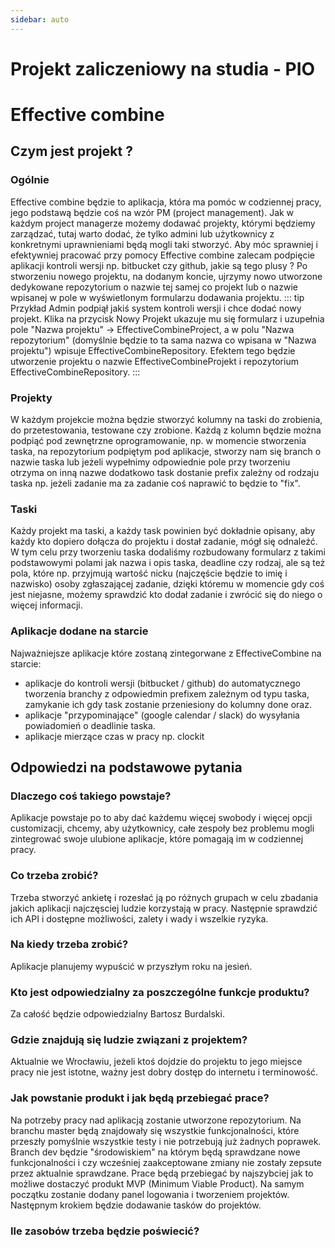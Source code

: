 ```yaml
---
sidebar: auto
---
```

# Projekt zaliczeniowy na studia - PIO
# Effective combine

## Czym jest projekt ?

### Ogólnie
Effective combine będzie to aplikacja, która ma pomóc w codziennej pracy, jego podstawą będzie coś na wzór PM (project management). Jak w każdym project managerze możemy dodawać projekty, którymi będziemy zarządzać, tutaj warto dodać, że tylko admini lub użytkownicy z konkretnymi uprawnieniami będą mogli taki stworzyć.
Aby móc sprawniej i efektywniej pracować przy pomocy Effective combine zalecam podpięcie aplikacji kontroli wersji np. bitbucket czy github, jakie są tego plusy ?
Po stworzeniu nowego projektu, na dodanym koncie, ujrzymy nowo utworzone dedykowane repozytorium o nazwie tej samej co projekt lub o nazwie wpisanej w pole w wyświetlonym formularzu dodawania projektu.
::: tip Przykład
Admin podpiął jakiś system kontroli wersji i chce dodać nowy projekt. Klika na przycisk Nowy Projekt ukazuje mu się formularz i uzupełnia pole "Nazwa projektu" -> EffectiveCombineProject, a w polu "Nazwa repozytorium" (domyślnie będzie to ta sama nazwa co wpisana w "Nazwa projektu") wpisuje EffectiveCombineRepository. Efektem tego będzie utworzenie projektu o nazwie EffectiveCombineProjekt i repozytorium EffectiveCombineRepository.
:::

### Projekty
W każdym projekcie można będzie stworzyć kolumny na taski do zrobienia, do przetestowania, testowane czy zrobione. Każdą z kolumn będzie można podpiąć pod zewnętrzne oprogramowanie, np. w momencie stworzenia taska, na repozytorium podpiętym pod aplikacje, stworzy nam się branch o nazwie taska lub jeżeli wypełnimy odpowiednie pole przy tworzeniu otrzyma on inną nazwe dodatkowo task dostanie prefix zależny od rodzaju taska np. jeżeli zadanie ma za zadanie coś naprawić to będzie to "fix".

### Taski
Każdy projekt ma taski, a każdy task powinien być dokładnie opisany, aby każdy kto dopiero dołącza do projektu i dostał zadanie, mógł się odnaleźć.
W tym celu przy tworzeniu taska dodaliśmy rozbudowany formularz z takimi podstawowymi polami jak nazwa i opis taska, deadline czy rodzaj, ale są też pola, które np. przyjmują wartość nicku (najczęście będzie to imię i nazwisko) osoby zgłaszającej zadanie, dzięki któremu w momencie gdy coś jest niejasne, możemy sprawdzić kto dodał zadanie i zwrócić się do niego o więcej informacji.

### Aplikacje dodane na starcie
Najważniejsze aplikacje które zostaną zintegorwane z EffectiveCombine na starcie:
- aplikacje do kontroli wersji (bitbucket / github) do automatycznego tworzenia branchy z odpowiedmin prefixem zależnym od typu taska, zamykanie ich gdy task zostanie przeniesiony do kolumny done oraz.
- aplikacje "przypominające" (google calendar / slack) do wysyłania powiadomień o deadlinie taska.
- aplikacje mierzące czas w pracy np. clockit


## Odpowiedzi na podstawowe pytania

### Dlaczego coś takiego powstaje?
Aplikacje powstaje po to aby dać każdemu więcej swobody i więcej opcji customizacji, chcemy, aby użytkownicy, całe zespoły bez problemu mogli zintegrować swoje ulubione aplikacje, które pomagają im w codziennej pracy.

### Co trzeba zrobić?
Trzeba stworzyć ankietę i rozesłać ją po różnych grupach w celu zbadania jakich aplikacji najczęsciej ludzie korzystają w pracy. Następnie sprawdzić ich API i dostępne możliwości, zalety i wady i wszelkie ryzyka.

### Na kiedy trzeba zrobić?
Aplikacje planujemy wypuścić w przyszłym roku na jesień.

### Kto jest odpowiedzialny za poszczególne funkcje produktu?
Za całość będzie odpowiedzialny Bartosz Burdalski.

### Gdzie znajdują się ludzie związani z projektem?
Aktualnie we Wrocławiu, jeżeli ktoś dojdzie do projektu to jego miejsce pracy nie jest istotne, ważny jest dobry dostęp do internetu i terminowość.

### Jak powstanie produkt i jak będą przebiegać prace?
Na potrzeby pracy nad aplikacją zostanie utworzone repozytorium. Na branchu master będą znajdowały się wszystkie funkcjonalności, które przeszły pomyślnie wszystkie testy i nie potrzebują już żadnych poprawek. Branch dev będzie "środowiskiem" na którym będą sprawdzane nowe funkcjonalności i czy wcześniej zaakceptowane zmiany nie zostały zepsute przez aktualnie sprawdzane.
Prace będą przebiegać by najszybciej jak to możliwe dostaczyć produkt MVP (Minimum Viable Product).
Na samym początku zostanie dodany panel logowania i tworzeniem projektów. Następnym krokiem będzie dodawanie tasków do projektów.

### Ile zasobów trzeba będzie poświecić?
